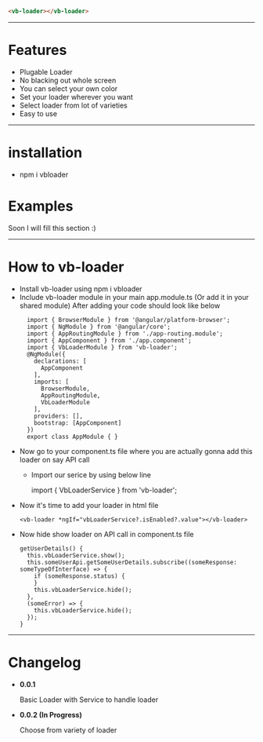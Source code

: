 ```html
<vb-loader></vb-loader>
```
<hr></hr>
<h1>Features</h1>
<ul>
  <li>Plugable Loader</li>
  <li>No blacking out whole screen</li>
  <li>You can select your own color</li>
  <li>Set your loader wherever you want</li>
  <li>Select loader from lot of varieties</li>
  <li>Easy to use</li>
</ul>
<hr></hr>
<h1>installation</h1>
<ul>
  <li> npm i vbloader </li>
</ul>
<h1>Examples</h1>
<p>Soon I will fill this section :) </p>
<hr></hr>
<h1>How to vb-loader</h1>
<ul>
  <li>Install vb-loader using npm i vbloader</li>
  <li>
    Include vb-loader module in your main app.module.ts (Or add it in your shared module)
    After adding <vb-loader> your code should look like below
      
      import { BrowserModule } from '@angular/platform-browser';
      import { NgModule } from '@angular/core';
      import { AppRoutingModule } from './app-routing.module';
      import { AppComponent } from './app.component';
      import { VbLoaderModule } from 'vb-loader';
      @NgModule({
        declarations: [
          AppComponent
        ],
        imports: [
          BrowserModule,
          AppRoutingModule,
          VbLoaderModule
        ],
        providers: [],
        bootstrap: [AppComponent]
      })
      export class AppModule { }

  </li>
  <li>
    Now go to your component.ts file where you are actually gonna add this loader on say API call
    <ul>
      <li>
        <p>Import our serice by using below line</p>
        <p>import { VbLoaderService } from 'vb-loader';</p>
      </li>
    </ul>
  </li>
  <li>
  Now it's time to add your loader in html file
  
    <vb-loader *ngIf="vbLoaderService?.isEnabled?.value"></vb-loader>
    
  </li>
  <li>
    Now hide show loader on API call in component.ts file
  
    getUserDetails() {
      this.vbLoaderService.show();
      this.someUserApi.getSomeUserDetails.subscribe((someResponse: someTypeOfInterface) => {
        if (someResponse.status) {
        }
        this.vbLoaderService.hide();
      },
      (someError) => {
        this.vbLoaderService.hide();
      });
    }
    
  </li>
</ul>
<hr></hr>
<h1>Changelog</h1>
<ul>
  <li>
    <b>0.0.1</b>
    <p>Basic Loader with Service to handle loader</p>
  </li>
  <li>
    <b>0.0.2 (In Progress)</b>
    <p>Choose from variety of loader</p>
  </li>
</ul>
